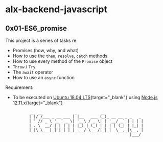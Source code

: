 # alx-backend-javascript

## 0x01-ES6_promise
This project is a series of tasks re:
  * Promises (how, why, and what)
  * How to use the ```then```, ```resolve```, ```catch``` methods
  * How to use every method of the ```Promise``` object
  * ```Throw``` / ```Try```
  * The ```await``` operator
  * How to use an ```async``` function

Requirement:
  * To be executed on [Ubuntu 18.04 LTS](https://releases.ubuntu.com/18.04/ 'Ubuntu 18.04 LTS release'){target="_blank"} using [Node.js 12.11.x](https://lodejs.org/en/download/current/ 'Download Node.js 12.11.1'){target="_blank"}

                _  __              _           _
               | |/ /___ _ __ ___ | |__   ___ (_)_ __ __ _ _   _
               | ' // _ \ '_ ` _ \| '_ \ / _ \| | '__/ _` | | | |
               | . \  __/ | | | | | |_) | (_) | | | | (_| | |_| |
               |_|\_\___|_| |_| |_|_.__/ \___/|_|_|  \__,_|\__, |
                                                           |___/

